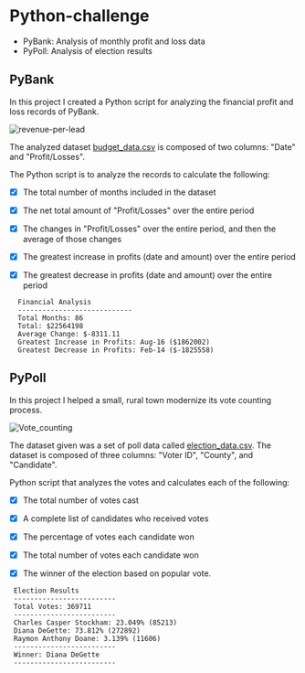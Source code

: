 # Python-challenge

* PyBank: Analysis of monthly profit and loss data
* PyPoll: Analysis of election results

## PyBank

In this project I created a Python script for analyzing the financial profit and loss records of PyBank. 

![revenue-per-lead](https://user-images.githubusercontent.com/117343047/212153647-cf28bfc3-5b6e-4692-9578-8e2f0e6f4120.png)

The analyzed dataset [budget_data.csv](PyBank/Resources/budget_data.csv) is composed of two columns: "Date" and "Profit/Losses".

The Python script is to analyze the records to calculate the following:

  - [x] The total number of months included in the dataset

  - [x] The net total amount of "Profit/Losses" over the entire period

  - [x] The changes in "Profit/Losses" over the entire period, and then the average of those changes

  - [x] The greatest increase in profits (date and amount) over the entire period

  - [x] The greatest decrease in profits (date and amount) over the entire period

```text
  Financial Analysis
  ----------------------------
  Total Months: 86
  Total: $22564198
  Average Change: $-8311.11
  Greatest Increase in Profits: Aug-16 ($1862002)
  Greatest Decrease in Profits: Feb-14 ($-1825558)
  ```


  ## PyPoll
  In this project I helped a small, rural town modernize its vote counting process.

  ![Vote_counting](https://user-images.githubusercontent.com/117343047/212500741-fb255598-793b-4c30-87c6-cb6e21302100.png)

The dataset given was a set of poll data called [election_data.csv](PyPoll/Resources/election_data.csv). The dataset is composed of three columns: "Voter ID", "County", and "Candidate".

Python script that analyzes the votes and calculates each of the following:

  - [x] The total number of votes cast

  - [x] A complete list of candidates who received votes

  - [x] The percentage of votes each candidate won

  - [x] The total number of votes each candidate won

  - [x] The winner of the election based on popular vote.


 ```text
  Election Results
  -------------------------
  Total Votes: 369711
  -------------------------
  Charles Casper Stockham: 23.049% (85213)
  Diana DeGette: 73.812% (272892)
  Raymon Anthony Doane: 3.139% (11606)
  -------------------------
  Winner: Diana DeGette
  -------------------------
  ```